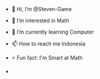 - 👋 Hi, I’m @Steven-Game
- 👀 I’m interested in Math
- 🌱 I’m currently learning Computer

- 📫 How to reach me Indonesia
  
- ⚡ Fun fact: I'm Smart at Math
- 

<!---
Steven-Game/Steven-Game is a ✨ special ✨ repository because its `README.md` (this file) appears on your GitHub profile.
You can click the Preview link to take a look at your changes.
--->
